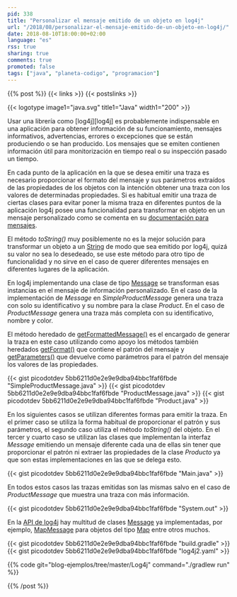 ```yaml
---
pid: 338
title: "Personalizar el mensaje emitido de un objeto en log4j"
url: "/2018/08/personalizar-el-mensaje-emitido-de-un-objeto-en-log4j/"
date: 2018-08-10T18:00:00+02:00
language: "es"
rss: true
sharing: true
comments: true
promoted: false
tags: ["java", "planeta-codigo", "programacion"]
---
```


{{% post %}}
{{< links >}}
{{< postslinks >}}

{{< logotype image1="java.svg" title1="Java" width1="200" >}}

Usar una librería como [log4j][log4j] es probablemente indispensable en una aplicación para obtener información de su funcionamiento, mensajes informativos, advertencias, errores o excepciones que se están produciendo o se han producido. Los mensajes que se emiten contienen información útil para monitorización en tiempo real o su inspección pasado un tiempo.

En cada punto de la aplicación en la que se desea emitir una traza es necesario proporcionar el formato del mensaje y sus parámetros extraídos de las propiedades de los objetos con la intención obtener una traza con los valores de determinadas propiedades. Si es habitual emitir una traza de ciertas clases para evitar poner la misma traza en diferentes puntos de la aplicación log4j posee una funcionalidad para transformar en objeto en un mensaje personalizado como se comenta en su [documentación para mensajes](https://logging.apache.org/log4j/2.x/manual/messages.html).

El método _toString()_ muy posiblemente no es la mejor solución para transformar un objeto a un [String](https://docs.oracle.com/javase/10/docs/api/java/lang/String.html) de modo que sea emitido por log4j, quizá su valor no sea lo desedeado, se use este método para otro tipo de funcionalidad y no sirve en el caso de querer diferentes mensajes en diferentes lugares de la aplicación.

En log4j implementando una clase de tipo [Message](http://logging.apache.org/log4j/log4j-2.3/log4j-api/apidocs/org/apache/logging/log4j/message/Message.html) se transforman esas instancias en el mensaje de información personalizado. En el caso de la implementación de _Message_ en _SimpleProductMessage_ genera una traza con solo su identificativo y su nombre para la clase _Product_. En el caso de _ProductMessage_ genera una traza más completa con su identificativo, nombre y color.

El método heredado de [getFormattedMessage()](http://logging.apache.org/log4j/log4j-2.3/log4j-api/apidocs/org/apache/logging/log4j/message/Message.html#getFormattedMessage()) es el encargado de generar la traza en este caso utilizando como apoyo los métodos también heredados [getFormat()](http://logging.apache.org/log4j/log4j-2.3/log4j-api/apidocs/org/apache/logging/log4j/message/Message.html#getFormat()) que contiene el patrón del mensaje y [getParameters()](http://logging.apache.org/log4j/log4j-2.3/log4j-api/apidocs/org/apache/logging/log4j/message/Message.html#getParameters()) que devuelve como parámetros para el patrón del mensaje los valores de las propiedades.

{{< gist picodotdev 5bb6211d0e2e9e9dba94bbc1faf6fbde "SimpleProductMessage.java" >}}
{{< gist picodotdev 5bb6211d0e2e9e9dba94bbc1faf6fbde "ProductMessage.java" >}}
{{< gist picodotdev 5bb6211d0e2e9e9dba94bbc1faf6fbde "Product.java" >}}

En los siguientes casos se utilizan diferentes formas para emitir la traza. En el primer caso se utiliza la forma habitual de proporcionar el patrón y sus parámetros, el segundo caso utiliza el método _toString()_ del objeto. En el tercer y cuarto caso se utilizan las clases que implementan la interfaz _Message_ emitiendo un mensaje diferente cada una de ellas sin tener que proporcionar el patrón ni extraer las propiedades de la clase _Producto_ ya que son estas implementaciones en las que se delega esto.

{{< gist picodotdev 5bb6211d0e2e9e9dba94bbc1faf6fbde "Main.java" >}}

En todos estos casos las trazas emitidas son las mismas salvo en el caso de _ProductMessage_ que muestra una traza con más información.

{{< gist picodotdev 5bb6211d0e2e9e9dba94bbc1faf6fbde "System.out" >}}

En la [API de log4j](https://logging.apache.org/log4j/2.x/log4j-api/apidocs/index.html) hay multitud de clases [Message](https://logging.apache.org/log4j/2.x/log4j-api/apidocs/index.html) ya implementadas, por ejemplo, [MapMessage](https://logging.apache.org/log4j/2.x/log4j-api/apidocs/org/apache/logging/log4j/message/MapMessage.html) para objetos del tipo [Map](https://docs.oracle.com/javase/10/docs/api/java/util/Map.html) entre otros muchos.

{{< gist picodotdev 5bb6211d0e2e9e9dba94bbc1faf6fbde "build.gradle" >}}
{{< gist picodotdev 5bb6211d0e2e9e9dba94bbc1faf6fbde "log4j2.yaml" >}}

{{% code git="blog-ejemplos/tree/master/Log4j" command="./gradlew run" %}}

{{% /post %}}
